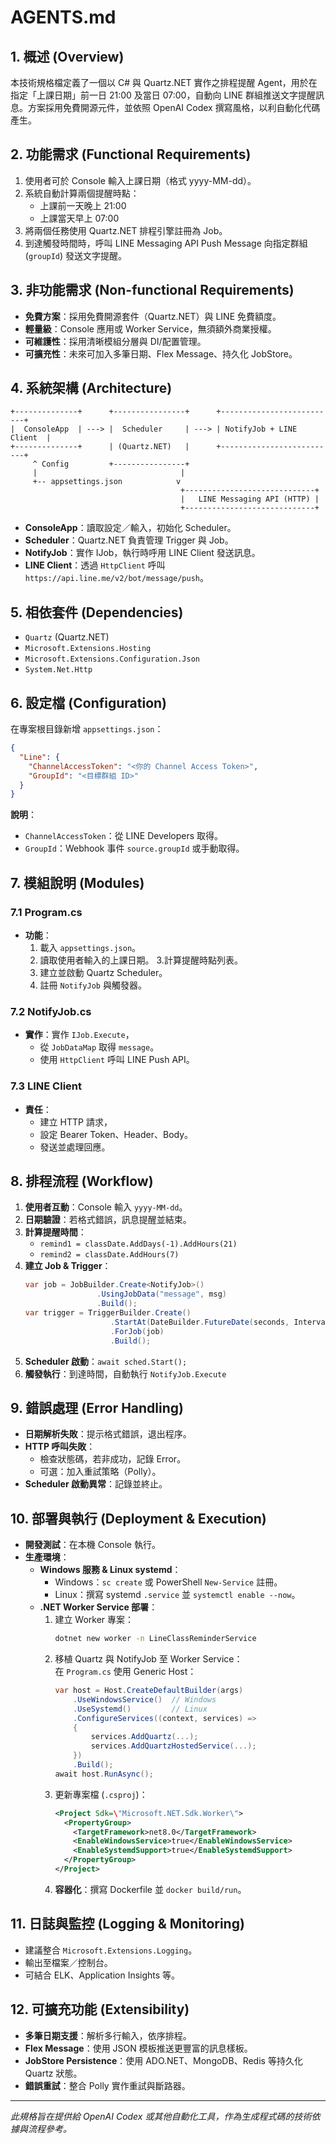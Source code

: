 # AGENTS.md

## 1. 概述 (Overview)

本技術規格檔定義了一個以 C# 與 Quartz.NET 實作之排程提醒 Agent，用於在指定「上課日期」前一日 21:00 及當日 07:00，自動向 LINE 群組推送文字提醒訊息。方案採用免費開源元件，並依照 OpenAI Codex 撰寫風格，以利自動化代碼產生。

## 2. 功能需求 (Functional Requirements)

1. 使用者可於 Console 輸入上課日期（格式 yyyy-MM-dd）。
2. 系統自動計算兩個提醒時點：
   - 上課前一天晚上 21:00
   - 上課當天早上 07:00
3. 將兩個任務使用 Quartz.NET 排程引擎註冊為 Job。
4. 到達觸發時間時，呼叫 LINE Messaging API Push Message 向指定群組 (`groupId`) 發送文字提醒。

## 3. 非功能需求 (Non-functional Requirements)

- **免費方案**：採用免費開源套件（Quartz.NET）與 LINE 免費額度。
- **輕量級**：Console 應用或 Worker Service，無須額外商業授權。
- **可維護性**：採用清晰模組分層與 DI/配置管理。
- **可擴充性**：未來可加入多筆日期、Flex Message、持久化 JobStore。

## 4. 系統架構 (Architecture)

```
+--------------+      +----------------+      +--------------------------+
|  ConsoleApp  | ---> |  Scheduler     | ---> | NotifyJob + LINE Client  |
+--------------+      | (Quartz.NET)   |      +--------------------------+
     ^ Config         +----------------+
     |                                |
     +-- appsettings.json            v
                                      +-----------------------------+
                                      |   LINE Messaging API (HTTP) |
                                      +-----------------------------+
```

- **ConsoleApp**：讀取設定／輸入，初始化 Scheduler。
- **Scheduler**：Quartz.NET 負責管理 Trigger 與 Job。
- **NotifyJob**：實作 IJob，執行時呼用 LINE Client 發送訊息。
- **LINE Client**：透過 `HttpClient` 呼叫 `https://api.line.me/v2/bot/message/push`。

## 5. 相依套件 (Dependencies)

- `Quartz` (Quartz.NET)
- `Microsoft.Extensions.Hosting`
- `Microsoft.Extensions.Configuration.Json`
- `System.Net.Http`

## 6. 設定檔 (Configuration)

在專案根目錄新增 `appsettings.json`：

```json
{
  "Line": {
    "ChannelAccessToken": "<你的 Channel Access Token>",
    "GroupId": "<目標群組 ID>"
  }
}
```

**說明**：

- `ChannelAccessToken`：從 LINE Developers 取得。
- `GroupId`：Webhook 事件 `source.groupId` 或手動取得。

## 7. 模組說明 (Modules)

### 7.1 Program.cs

- **功能**：
  1. 載入 `appsettings.json`。
  2. 讀取使用者輸入的上課日期。 3.計算提醒時點列表。
  3. 建立並啟動 Quartz Scheduler。
  4. 註冊 `NotifyJob` 與觸發器。

### 7.2 NotifyJob.cs

- **實作**：實作 `IJob.Execute`，
  - 從 `JobDataMap` 取得 `message`。
  - 使用 `HttpClient` 呼叫 LINE Push API。

### 7.3 LINE Client

- **責任**：
  - 建立 HTTP 請求，
  - 設定 Bearer Token、Header、Body。
  - 發送並處理回應。

## 8. 排程流程 (Workflow)

1. **使用者互動**：Console 輸入 `yyyy-MM-dd`。
2. **日期驗證**：若格式錯誤，訊息提醒並結束。
3. **計算提醒時間**：
   - `remind1 = classDate.AddDays(-1).AddHours(21)`
   - `remind2 = classDate.AddHours(7)`
4. **建立 Job & Trigger**：
   ```csharp
   var job = JobBuilder.Create<NotifyJob>()
                   .UsingJobData("message", msg)
                   .Build();
   var trigger = TriggerBuilder.Create()
                      .StartAt(DateBuilder.FutureDate(seconds, IntervalUnit.Second))
                      .ForJob(job)
                      .Build();
   ```
5. **Scheduler 啟動**：`await sched.Start();`
6. **觸發執行**：到達時間，自動執行 `NotifyJob.Execute`

## 9. 錯誤處理 (Error Handling)

- **日期解析失敗**：提示格式錯誤，退出程序。
- **HTTP 呼叫失敗**：
  - 檢查狀態碼，若非成功，記錄 Error。
  - 可選：加入重試策略（Polly）。
- **Scheduler 啟動異常**：記錄並終止。

## 10. 部署與執行 (Deployment & Execution)

- **開發測試**：在本機 Console 執行。
- **生產環境**：
  - **Windows 服務 & Linux systemd**：
    - Windows：`sc create` 或 PowerShell `New-Service` 註冊。
    - Linux：撰寫 systemd `.service` 並 `systemctl enable --now`。
  - **.NET Worker Service 部署**：
    1. 建立 Worker 專案：
       ```bash
       dotnet new worker -n LineClassReminderService
       ```
    2. 移植 Quartz 與 NotifyJob 至 Worker Service：\
       在 `Program.cs` 使用 Generic Host：
       ```csharp
       var host = Host.CreateDefaultBuilder(args)
           .UseWindowsService()  // Windows
           .UseSystemd()         // Linux
           .ConfigureServices((context, services) =>
           {
               services.AddQuartz(...);
               services.AddQuartzHostedService(...);
           })
           .Build();
       await host.RunAsync();
       ```
    3. 更新專案檔 (`.csproj`)：
       ```xml
       <Project Sdk=\"Microsoft.NET.Sdk.Worker\">
         <PropertyGroup>
           <TargetFramework>net8.0</TargetFramework>
           <EnableWindowsService>true</EnableWindowsService>
           <EnableSystemdSupport>true</EnableSystemdSupport>
         </PropertyGroup>
       </Project>
       ```
    4. **容器化**：撰寫 Dockerfile 並 `docker build/run`。

## 11. 日誌與監控 (Logging & Monitoring)

- 建議整合 `Microsoft.Extensions.Logging`。
- 輸出至檔案／控制台。
- 可結合 ELK、Application Insights 等。

## 12. 可擴充功能 (Extensibility)

- **多筆日期支援**：解析多行輸入，依序排程。
- **Flex Message**：使用 JSON 模板推送更豐富的訊息樣板。
- **JobStore Persistence**：使用 ADO.NET、MongoDB、Redis 等持久化 Quartz 狀態。
- **錯誤重試**：整合 Polly 實作重試與斷路器。

---

*此規格旨在提供給 OpenAI Codex 或其他自動化工具，作為生成程式碼的技術依據與流程參考。*

